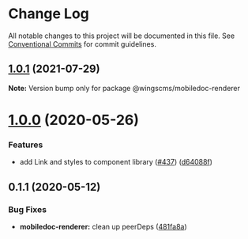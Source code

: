 # Change Log

All notable changes to this project will be documented in this file.
See [Conventional Commits](https://conventionalcommits.org) for commit guidelines.

## [1.0.1](https://github.com/wingscms/wings/compare/@wingscms/mobiledoc-renderer@1.0.0...@wingscms/mobiledoc-renderer@1.0.1) (2021-07-29)

**Note:** Version bump only for package @wingscms/mobiledoc-renderer





# [1.0.0](https://github.com/wingscms/wings/compare/@wingscms/mobiledoc-renderer@0.1.1...@wingscms/mobiledoc-renderer@1.0.0) (2020-05-26)


### Features

* add Link and styles to component library ([#437](https://github.com/wingscms/wings/issues/437)) ([d64088f](https://github.com/wingscms/wings/commit/d64088f45a603abff5533c5c6f606676dcf28e61))





## 0.1.1 (2020-05-12)


### Bug Fixes

* **mobiledoc-renderer:** clean up peerDeps ([481fa8a](https://github.com/wingscms/wings/commit/481fa8abcd61a9d9c310e18137ef5f3c3c25d9b0))
